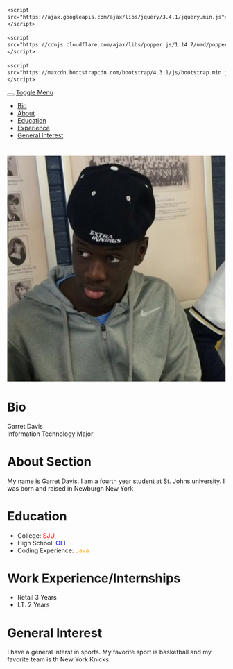 <!DOCTYPE html>
<html lang="en">
<head>
  
  <link rel="stylesheet" href="Lab2nd.css">
  <link rel="stylesheet" href="https://maxcdn.bootstrapcdn.com/bootstrap/4.5.2/css/bootstrap.min.css">
    <link rel="stylesheet" href="https://github.com/GDavis126/CUS1172/tree/master/bootstrap-4.5.2-dist/bootstrap-4.5.2-dist">
    
    <script src="https://ajax.googleapis.com/ajax/libs/jquery/3.4.1/jquery.min.js"></script>
   
    <script src="https://cdnjs.cloudflare.com/ajax/libs/popper.js/1.14.7/umd/popper.min.js"></script>
    
    <script src="https://maxcdn.bootstrapcdn.com/bootstrap/4.3.1/js/bootstrap.min.js"></script>
  </head>



<body class="bg-secondary">

  <nav class="navbar navbar-inverse navbar-fixed-top">
    <div class="container-fluid">
      <div class="navbar-header">
          <button type="button" class="navbar-toggle" data-toggle="collapse" data-target="#myNavbar">
            <span class="icon-bar"></span>
            <span class="icon-bar"></span>
            <span class="icon-bar"></span>
        </button>
        <a class="navbar-brand" href="#" class="text-white">Toggle Menu</a>
      </div>
      <div>
        <div class="collapse navbar-collapse" id="myNavbar">
          <ul class="nav navbar-nav">
            <li><a href="#Bio" class="bg-secondary text-white">Bio</a></li>
            <li><a href="#About" class="bg-secondary text-white">About</a></li>
            <li><a href="#Education" class="bg-secondary text-white">Education</a></li>
            <li><a href="#Experience" class="bg-secondary text-white">Experience</a></li>
            <li><a href="#General Interests" class="bg-secondary text-white">General Interest</a></li>
            </li>
          </ul>
        </div>
      </div>
    </div>
  </nav>

  <h1 class="ridge"></h1>


<div class="container">
<img src="https://github.com/GDavis126/CUS1172/blob/master/20200915_202226.png" class="img-rounded" alt="Profile Picture">
</div>







<div class="container">
<h1 id="Bio" class="ridge"> Bio </h1>
<dl>
  <dt class="text-white"> Garret Davis </dt>
  <dt class="text-white"> Information Technology Major</dt>
</dl>
</div>

<div id="About" class="container">
<h1 class="ridge"> About Section</h1>
<p class="text-white"> My name is Garret Davis. I am a fourth year student at St. Johns university. I was born and raised in Newburgh New York</p>
</div>


<div id="Education" class="container">
<h1 class="ridge">Education</h1>
   <ul>
   <li class="text-white">College:<span style="color:red"> SJU</span></li>
   <li class="text-white"> High School:<span style="color:blue"> OLL</span></li>
   <li class="text-white"> Coding Experience:<span style="color:orange"> Java</span></li>
   </ul>
</div>


<div id="Experience" class="container">
<h1 class="ridge">Work Experience/Internships</h1>
<ul class="list-group">
  <li class="list-group-item">Retail <span class="badge">3 Years</span></li>
  <li class="list-group-item">I.T. <span class="badge">2 Years</span></li>
</ul>
</div>

<div id="General Interests" class="container">
  <div class="row">
    <div class="col-sm-3 col-md-6" >
<h1 class="ridge">General Interest</h1>
<p class="text-white"> I have a general interst in sports. My favorite sport is basketball and my favorite team is th New York Knicks.</p>
</div>
</div>
</div>
<h1 class="ridge"></h1>
</body>

</html>
